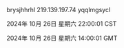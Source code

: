 brysjhhrhl 219.139.197.74 yqqlmgsycl

2024年 10月 26日 星期六 22:00:01 CST

2024年 10月 26日 星期六 14:00:01 GMT
